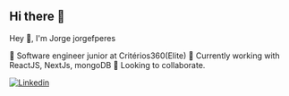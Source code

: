 ## Hi there 👋
Hey 👋, I'm Jorge
jorgefperes

🔭 Software engineer junior at Critérios360(Elite)
🌱 Currently working with ReactJS, NextJs, mongoDB
🤝 Looking to collaborate.

[![Linkedin](https://img.shields.io/badge/LinkedIn-0077B5?style=for-the-badge&logo=linkedin&logoColor=white)](https://www.linkedin.com/in/artur-santana-8a9902238)
